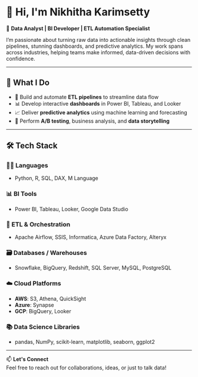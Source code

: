 # 👋 Hi, I'm Nikhitha Karimsetty

🎯 **Data Analyst | BI Developer | ETL Automation Specialist**

I’m passionate about turning raw data into actionable insights through clean pipelines, stunning dashboards, and predictive analytics. My work spans across industries, helping teams make informed, data-driven decisions with confidence.

---

## 🧠 What I Do

- 🔄 Build and automate **ETL pipelines** to streamline data flow  
- 📊 Develop interactive **dashboards** in Power BI, Tableau, and Looker  
- 📈 Deliver **predictive analytics** using machine learning and forecasting  
- 🔬 Perform **A/B testing**, business analysis, and **data storytelling**  

---

## 🛠️ Tech Stack

### 👩‍💻 Languages  
- Python, R, SQL, DAX, M Language  

### 📊 BI Tools  
- Power BI, Tableau, Looker, Google Data Studio  

### 🔁 ETL & Orchestration  
- Apache Airflow, SSIS, Informatica, Azure Data Factory, Alteryx  

### 🗃️ Databases / Warehouses  
- Snowflake, BigQuery, Redshift, SQL Server, MySQL, PostgreSQL  

### ☁️ Cloud Platforms  
- **AWS**: S3, Athena, QuickSight  
- **Azure**: Synapse  
- **GCP**: BigQuery, Looker  

### 📚 Data Science Libraries  
- pandas, NumPy, scikit-learn, matplotlib, seaborn, ggplot2  

---

📫 **Let's Connect**  
Feel free to reach out for collaborations, ideas, or just to talk data!

